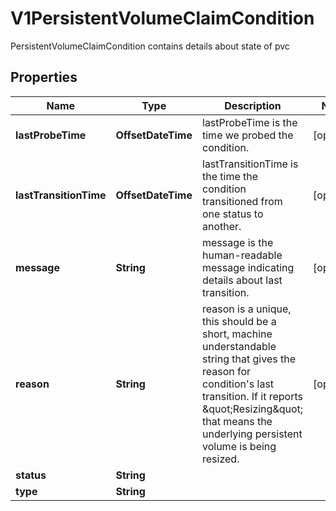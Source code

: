 

# V1PersistentVolumeClaimCondition

PersistentVolumeClaimCondition contains details about state of pvc

## Properties

| Name | Type | Description | Notes |
|------------ | ------------- | ------------- | -------------|
|**lastProbeTime** | **OffsetDateTime** | lastProbeTime is the time we probed the condition. |  [optional] |
|**lastTransitionTime** | **OffsetDateTime** | lastTransitionTime is the time the condition transitioned from one status to another. |  [optional] |
|**message** | **String** | message is the human-readable message indicating details about last transition. |  [optional] |
|**reason** | **String** | reason is a unique, this should be a short, machine understandable string that gives the reason for condition&#39;s last transition. If it reports \&quot;Resizing\&quot; that means the underlying persistent volume is being resized. |  [optional] |
|**status** | **String** |  |  |
|**type** | **String** |  |  |



